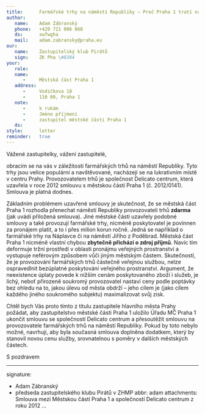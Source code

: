 ```yaml
---
title:      Farmářské trhy na náměstí Republiky – Proč Praha 1 tratí na pronájmu? 
author:
   name:    Adam Zábranský
   phone:   +420 721 006 868
   ds:      xwfwgha
   mail:    adam.zabransky@praha.eu
our:
   name:    Zastupitelský klub Pirátů
   sign:    ZK Pha \#8384
your:
   role:    
   name:    
      -     Městská část Praha 1
   address:
      -     Vodičkova 18
      -     110 00, Praha 1
   note:
      -     k rukám
      -     Jméno příjmení
      -     zastupitel městské části Praha 1
   ds:      
style:      letter
reminder:   true
---
```


Vážené zastupitelky, vážení zastupitelé,

obracím se na vás v záležitosti farmářských trhů na náměstí Republiky. Tyto trhy jsou velice populární a navštěvované, nacházejí se na lukrativním místě v centru Prahy. Provozovatelem trhů je společnost Delicato centrum, která uzavřela v roce 2012 smlouvu s městskou částí Praha 1 (č. 2012/0141). Smlouva je platná dodnes. 

Základním problémem uzavřené smlouvy je skutečnost, že se městská část Praha 1 rozhodla přenechat náměstí Republiky provozovateli trhů **zdarma** (jak uvádí přiložená smlouva). Jiné městské části uzavřely podobné smlouvy a také provozují farmářské trhy, nicméně poskytovatel je povinnen za pronájem platit, a to i přes milion korun ročně. Jedná se například o farmářské trhy na Náplavce či na náměstí Jiřího z Poděbrad. Městská část Praha 1 nicméně vlastní chybou **zbytečně přichází o zdroj příjmů**. Navíc tím deformuje tržní prostředí v oblasti pronájmu veřejných prostranství a vystupuje neférovým způsobem vůči jiným městským částem. Skutečností, že je provozování farmářských trhů částečně veřejnou službou, nelze ospravedlnit bezúplatné poskytování veřejného prostranství. Argument, že neexistence úplaty povede k nižším cenám poskytovaného zboží i služeb, je lichý, neboť přirozeně soukromý provozovatel nastaví ceny podle poptávky bez ohledu na to, jakou úlevu od města obdrží – jeho cílem je (jako cílem každého jiného soukromého subjektu) maximalizovat svůj zisk.

Chtěl bych Vás proto tímto z titulu zastupitele hlavního města Prahy požádat, aby zastupitelstvo městské části Praha 1 uložilo Úřadu MČ Praha 1 ukončit smlouvu se společností Delicato centrum a přesoutěžit smlouvu na provozovatele farmářských trhů na náměstí Republiky. Pokud by toto nebylo možné, navrhuji, aby byla současná smlouva doplněna dodatkem, který by stanovil novou cenu služby, srovnatelnou s poměry v dalších městských částech.

S pozdravem

---
signature: 
  - Adam Zábranský
  - předseda zastupitelského klubu Pirátů v ZHMP
abbr:       adam
attachments: Smlouva mezi Městskou částí Praha 1 a společností Delicato centrum z roku 2012
...
